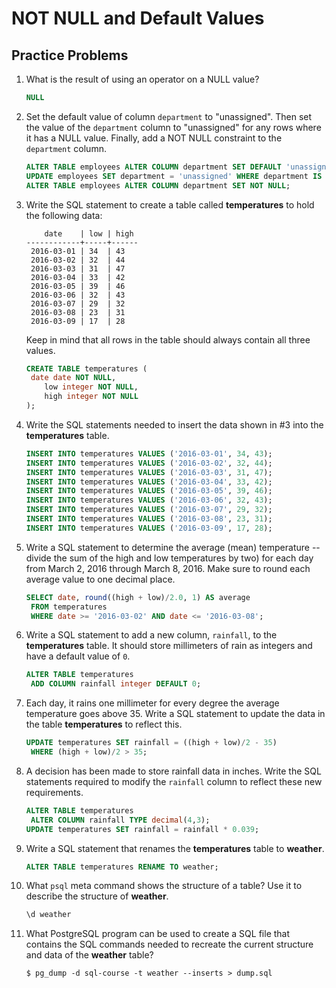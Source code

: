 # NOT NULL and Default Values

## Practice Problems

1. What is the result of using an operator on a NULL value?

   ```sql
   NULL
   ```

   

2. Set the default value of column `department` to "unassigned". Then set the value of the `department` column to "unassigned" for any rows where it has a NULL value. Finally, add a NOT NULL constraint to the `department` column.

   ```sql
   ALTER TABLE employees ALTER COLUMN department SET DEFAULT 'unassigned';
   UPDATE employees SET department = 'unassigned' WHERE department IS NULL;
   ALTER TABLE employees ALTER COLUMN department SET NOT NULL;
   ```

   

3. Write the SQL statement to create a table called **temperatures** to hold the following data:

   ```psql
       date    | low | high
   ------------+-----+------
    2016-03-01 | 34  | 43
    2016-03-02 | 32  | 44
    2016-03-03 | 31  | 47
    2016-03-04 | 33  | 42
    2016-03-05 | 39  | 46
    2016-03-06 | 32  | 43
    2016-03-07 | 29  | 32
    2016-03-08 | 23  | 31
    2016-03-09 | 17  | 28
   ```

   Keep in mind that all rows in the table should always contain all three values.

   ```sql
   CREATE TABLE temperatures (
   	date date NOT NULL,
       low integer NOT NULL,
       high integer NOT NULL
   );
   ```

   

4. Write the SQL statements needed to insert the data shown in #3 into the **temperatures** table.

   ```sql
   INSERT INTO temperatures VALUES ('2016-03-01', 34, 43);
   INSERT INTO temperatures VALUES ('2016-03-02', 32, 44);
   INSERT INTO temperatures VALUES ('2016-03-03', 31, 47);
   INSERT INTO temperatures VALUES ('2016-03-04', 33, 42);
   INSERT INTO temperatures VALUES ('2016-03-05', 39, 46);
   INSERT INTO temperatures VALUES ('2016-03-06', 32, 43);
   INSERT INTO temperatures VALUES ('2016-03-07', 29, 32);
   INSERT INTO temperatures VALUES ('2016-03-08', 23, 31);
   INSERT INTO temperatures VALUES ('2016-03-09', 17, 28);	
   ```

   

5. Write a SQL statement to determine the average (mean) temperature -- divide the sum of the high and low temperatures by two) for each day from March 2, 2016 through March 8, 2016. Make sure to round each average value to one decimal place.

   ```sql
   SELECT date, round((high + low)/2.0, 1) AS average
   	FROM temperatures
   	WHERE date >= '2016-03-02' AND date <= '2016-03-08';
   ```

   

6. Write a SQL statement to add a new column, `rainfall`, to the **temperatures** table. It should store millimeters of rain as integers and have a default value of `0`.

   ```sql
   ALTER TABLE temperatures
   	ADD COLUMN rainfall integer DEFAULT 0;
   ```

   

7. Each day, it rains one millimeter for every degree the average temperature goes above 35. Write a SQL statement to update the data in the table **temperatures** to reflect this.

   ```sql
   UPDATE temperatures SET rainfall = ((high + low)/2 - 35)
   	WHERE (high + low)/2 > 35;
   ```

   

8. A decision has been made to store rainfall data in inches. Write the SQL statements required to modify the `rainfall` column to reflect these new requirements.

   ```sql
   ALTER TABLE temperatures
   	ALTER COLUMN rainfall TYPE decimal(4,3);
   UPDATE temperatures SET rainfall = rainfall * 0.039;
   ```

   

9. Write a SQL statement that renames the **temperatures** table to **weather**.

   ```sql
   ALTER TABLE temperatures RENAME TO weather;
   ```

   

   

10. What `psql` meta command shows the structure of a table? Use it to describe the structure of **weather**.

    ```sql
    \d weather
    ```

    

11. What PostgreSQL program can be used to create a SQL file that contains the SQL commands needed to recreate the current structure and data of the **weather** table?

    ```shell
    $ pg_dump -d sql-course -t weather --inserts > dump.sql
    ```

    

